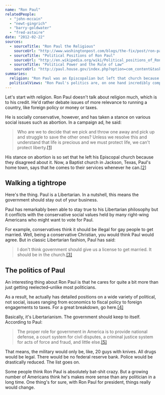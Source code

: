 ```yaml
---
name: "Ron Paul"
relatedPeople:
  - "john-mccain"
  - "newt-gingrich"
  - "barry-goldwater"
  - "fred-astaire"
date: "2012-02-22"
sources:
  - sourceTitle: "Ron Paul the Religious"
    sourceUrl: "http://www.washingtonpost.com/blogs/the-fix/post/ron-paul-the-religious/2011/10/14/gIQAPdUFkL_blog.html"
  - sourceTitle: "Political Positions of Ron Paul"
    sourceUrl: "http://en.wikipedia.org/wiki/Political_positions_of_Ron_Paul"
  - sourceTitle: "Political Power and the Rule of Law"
    sourceUrl: "http://paul.house.gov/index.php?option=com_content&task=view&id=1106&Itemid=69"
summaries:
  religion: "Ron Paul was an Episcopalian but left that church because of its support of abortion rights. Now he is rumored to attend a Baptist church in his home state of Texas."
  politicalViews: "Ron Paul's politics are, on one hand incredibly complex, and on the other, very simple. He's a Republican and a Libertarian."
---
```


Let's start with religion. Ron Paul doesn't talk about religion much, which is to his credit. He'd rather debate issues of more relevance to running a country, like foreign policy or money or taxes.

He is socially conservative, however, and has taken a stance on various social issues such as abortion. In a campaign ad, he said:

>Who are we to decide that we pick and throw one away and pick up and struggle to save the other ones? Unless we resolve this and understand that life is precious and we must protect life, we can't protect liberty.<a class="source-citation" href="#http%3A%2F%2Fwww.washingtonpost.com%2Fblogs%2Fthe-fix%2Fpost%2Fron-paul-the-religious%2F2011%2F10%2F14%2FgIQAPdUFkL_blog.html" title="Ron Paul the Religious">[1]</a>

His stance on abortion is so set that he left his Episcopal church because they disagreed about it. Now, a Baptist church in Jackson, Texas, Paul's home town, says that he comes to their services whenever he can.<a class="source-citation" href="#http%3A%2F%2Fwww.washingtonpost.com%2Fblogs%2Fthe-fix%2Fpost%2Fron-paul-the-religious%2F2011%2F10%2F14%2FgIQAPdUFkL_blog.html" title="Ron Paul the Religious">[2]</a>

## Walking a tightrope

Here's the thing. Paul is a Libertarian. In a nutshell, this means the government should stay out of your business.

Paul has remarkably been able to stay true to his Libertarian philosophy but it conflicts with the conservative social values held by many right-wing Americans who might want to vote for Paul.

For example, conservatives think it should be illegal for gay people to get married. Well, being a conservative Christian, you would think Paul would agree. But in classic Libertarian fashion, Paul has said:

>I don't think government should give us a license to get married. It should be in the church.<a class="source-citation" href="#http%3A%2F%2Fwww.washingtonpost.com%2Fblogs%2Fthe-fix%2Fpost%2Fron-paul-the-religious%2F2011%2F10%2F14%2FgIQAPdUFkL_blog.html" title="Ron Paul the Religious">[3]</a>

## The politics of Paul

An interesting thing about Ron Paul is that he cares for quite a bit more than just getting reelected–unlike most politicians.

As a result, he actually has detailed positions on a wide variety of political, not social, issues ranging from economics to fiscal policy to foreign engagements to taxes. For a great breakdown, go here.<a class="source-citation" href="#http%3A%2F%2Fen.wikipedia.org%2Fwiki%2FPolitical_positions_of_Ron_Paul" title="Political Positions of Ron Paul">[4]</a>

Basically, it's Libertarianism. The government should keep to itself. According to Paul:

>The proper role for government in America is to provide national defense, a court system for civil disputes, a criminal justice system for acts of force and fraud, and little else.<a class="source-citation" href="#http%3A%2F%2Fpaul.house.gov%2Findex.php%3Foption%3Dcom_content%26task%3Dview%26id%3D1106%26Itemid%3D69" title="Political Power and the Rule of Law">[5]</a>

That means, the military would only be, like, 20 guys with knives. All drugs would be legal. There would be no federal reserve bank. Police would be drastically reduced. The list goes on.

Some people think Ron Paul is absolutely bat-shit crazy. But a growing number of Americans think he's makes more sense than any politician in a long time. One thing's for sure, with Ron Paul for president, things really would change.